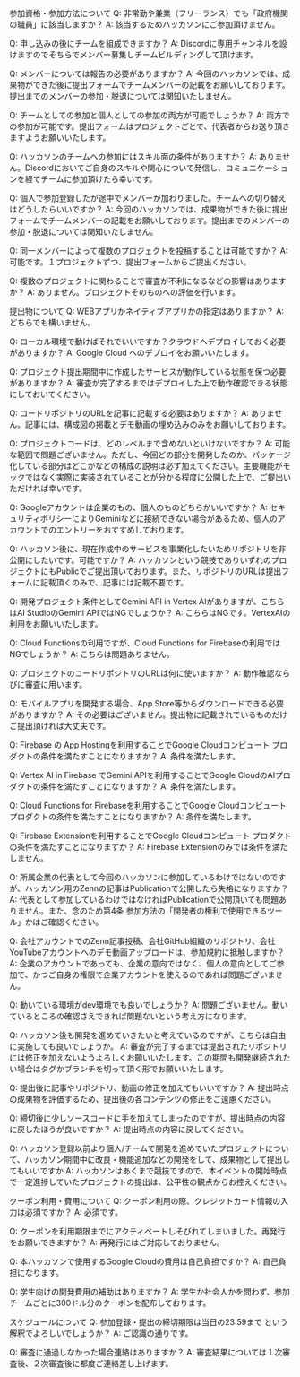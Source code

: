 参加資格・参加方法について
Q: 非常勤や兼業（フリーランス）でも「政府機関の職員」に該当しますか？
A: 該当するためハッカソンにご参加頂けません。

Q: 申し込みの後にチームを組成できますか？
A: Discordに専用チャンネルを設けますのでそちらでメンバー募集しチームビルディングして頂けます。

Q: メンバーについては報告の必要がありますか？
A: 今回のハッカソンでは、成果物ができた後に提出フォームでチームメンバーの記載をお願いしております。提出までのメンバーの参加・脱退については関知いたしません。

Q: チームとしての参加と個人としての参加の両方が可能でしょうか？
A: 両方での参加が可能です。提出フォームはプロジェクトごとで、代表者からお送り頂きますようお願いいたします。

Q: ハッカソンのチームへの参加にはスキル面の条件がありますか？
A: ありません。Discordにおいてご自身のスキルや関心について発信し、コミュニケーションを経てチームに参加頂けたら幸いです。

Q: 個人で参加登録したが途中でメンバーが加わりました。チームへの切り替えはどうしたらいいですか？
A: 今回のハッカソンでは、成果物ができた後に提出フォームでチームメンバーの記載をお願いしております。提出までのメンバーの参加・脱退については関知いたしません。

Q: 同一メンバーによって複数のプロジェクトを投稿することは可能ですか？
A: 可能です。１プロジェクトずつ、提出フォームからご提出ください。

Q: 複数のプロジェクトに関わることで審査が不利になるなどの影響はありますか？
A: ありません。プロジェクトそのものへの評価を行います。

提出物について
Q: WEBアプリかネイティブアプリかの指定はありますか？
A: どちらでも構いません。

Q: ローカル環境で動けばそれでいいですか？クラウドへデプロイしておく必要がありますか？
A: Google Cloud へのデプロイをお願いいたします。

Q: プロジェクト提出期間中に作成したサービスが動作している状態を保つ必要がありますか？
A: 審査が完了するまではデプロイした上で動作確認できる状態にしておいてください。

Q: コードリポジトリのURLを記事に記載する必要はありますか？
A: ありません。記事には、構成図の掲載とデモ動画の埋め込みのみをお願いしております。

Q: プロジェクトコードは、どのレベルまで含めないといけないですか？
A: 可能な範囲で問題ございません。ただし、今回どの部分を開発したのか、パッケージ化している部分はどこかなどの構成の説明は必ず加えてください。主要機能がモックではなく実際に実装されていることが分かる程度に公開した上で、ご提出いただければ幸いです。

Q: Googleアカウントは企業のもの、個人のものどちらがいいですか？
A: セキュリティポリシーによりGeminiなどに接続できない場合があるため、個人のアカウントでのエントリーをおすすめしております。

Q: ハッカソン後に、現在作成中のサービスを事業化したいためリポジトリを非公開にしたいです。可能ですか？
A: ハッカソンという競技でありいずれのプロジェクトにもPublicでご提出頂いております。また、リポジトリのURLは提出フォームに記載頂くのみで、記事には記載不要です。

Q: 開発プロジェクト条件としてGemini API in Vertex AIがありますが、こちらはAI StudioのGemini APIではNGでしょうか？
A: こちらはNGです。VertexAIの利用をお願いいたします。

Q: Cloud Functionsの利用ですが、Cloud Functions for Firebaseの利用ではNGでしょうか？
A: こちらは問題ありません。

Q: プロジェクトのコードリポジトリのURLは何に使いますか？
A: 動作確認ならびに審査に用います。

Q: モバイルアプリを開発する場合、App Store等からダウンロードできる必要がありますか？
A: その必要はございません。提出物に記載されているものだけご提出頂ければ大丈夫です。

Q: Firebase の App Hostingを利用することでGoogle Cloudコンピュート プロダクトの条件を満たすことになりますか？
A: 条件を満たします。

Q: Vertex AI in Firebase でGemini APIを利用することでGoogle CloudのAIプロダクトの条件を満たすことになりますか？
A: 条件を満たします。

Q: Cloud Functions for Firebaseを利用することでGoogle Cloudコンピュート プロダクトの条件を満たすことになりますか？
A: 条件を満たします。

Q: Firebase Extensionを利用することでGoogle Cloudコンピュート プロダクトの条件を満たすことになりますか？
A: Firebase Extensionのみでは条件を満たしません。

Q: 所属企業の代表として今回のハッカソンに参加しているわけではないのですが、ハッカソン用のZennの記事はPublicationで公開したら失格になりますか？
A: 代表として参加しているわけではなければPublicationで公開頂いても問題ありません。また、念のため第4条 参加方法の「開発者の権利で使用できるツール」かはご確認ください。

Q: 会社アカウントでのZenn記事投稿、会社GitHub組織のリポジトリ、会社YouTubeアカウントへのデモ動画アップロードは、参加規約に抵触しますか？
A: 企業のアカウントであっても、企業の意向ではなく、個人の意向としてご参加で、かつご自身の権限で企業アカウントを使えるのであれば問題ございません。

Q: 動いている環境がdev環境でも良いでしょうか？
A: 問題ございません。動いているところの確認さえできれば問題ないという考え方になります。

Q: ハッカソン後も開発を進めていきたいと考えているのですが、こちらは自由に実施しても良いでしょうか。
A: 審査が完了するまでは提出されたリポジトリには修正を加えないようよろしくお願いいたします。この期間も開発継続されたい場合はタグかブランチを切って頂く形でお願いいたします。

Q: 提出後に記事やリポジトリ、動画の修正を加えてもいいですか？
A: 提出時点の成果物を評価するため、提出後の各コンテンツの修正をご遠慮ください。

Q: 締切後に少しソースコードに手を加えてしまったのですが、提出時点の内容に戻したほうが良いですか？
A: 提出時点の内容に戻してください。

Q: ハッカソン登録以前より個人/チームで開発を進めていたプロジェクトについて、ハッカソン期間中に改良・機能追加などの開発をして、成果物として提出してもいいですか
A: ハッカソンはあくまで競技ですので、本イベントの開始時点で一定進捗していたプロジェクトの提出は、公平性の観点からお控えください。

クーポン利用・費用について
Q: クーポン利用の際、クレジットカード情報の入力は必須ですか？
A: 必須です。

Q: クーポンを利用期限までにアクティベートしそびれてしまいました。再発行をお願いできますか？
A: 再発行にはご対応しておりません。

Q: 本ハッカソンで使用するGoogle Cloudの費用は自己負担ですか？
A: 自己負担になります。

Q: 学生向けの開発費用の補助はありますか？
A: 学生か社会人かを問わず、参加チームごとに300ドル分のクーポンを配布しております。

スケジュールについて
Q: 参加登録・提出の締切期限は当日の23:59まで という解釈でよろしいでしょうか？
A: ご認識の通りです。

Q: 審査に通過しなかった場合連絡はありますか？
A: 審査結果については１次審査後、２次審査後に都度ご連絡差し上げます。